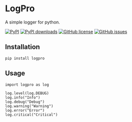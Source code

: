 # LogPro

A simple logger for python.

[![PyPI](https://img.shields.io/pypi/v/logpro?color=dark-green)](https://pypi.org/project/logpro/)
[![PyPI downloads](https://img.shields.io/pypi/dm/logpro?color=dark-green)](https://pypi.org/project/logpro/)
[![GitHub license](https://img.shields.io/github/license/Vidpic/logpro?color=orange)](https://github.com/Vidpic/logpro/blob/main/LICENSE)
[![GitHub issues](https://img.shields.io/github/issues/Vidpic/logpro?color=blue)](https://github.com/Vidpic/logpro/issues)

## Installation
```
pip install logpro
```

## Usage
```
import logpro as log

log.level(log.DEBUG)
log.info("Info")
log.debug("Debug")
log.warning("Warning")
log.error("Error")
log.critical("Critical")
```
